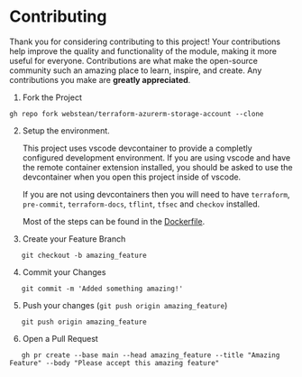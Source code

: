 # Contributing

Thank you for considering contributing to this project! Your contributions help improve the quality and functionality of the module, making it more useful for everyone.
Contributions are what make the open-source community such an amazing place to learn, inspire, and create. Any contributions you make are **greatly appreciated**.

1. Fork the Project

```shell
gh repo fork webstean/terraform-azurerm-storage-account --clone
```

2. Setup the environment.

   This project uses vscode devcontainer to provide a completly configured development environment. If you are using vscode and have the remote container extension installed, you should be asked to use the devcontainer when you open this project inside of vscode.

   If you are not using devcontainers then you will need to have `terraform`, `pre-commit`, `terraform-docs`, `tflint`, `tfsec` and `checkov` installed. 

   Most of the steps can be found in the [Dockerfile](.devcontainer/Dockerfile).

3. Create your Feature Branch

```shell
   git checkout -b amazing_feature
```

4. Commit your Changes

```shell
   git commit -m 'Added something amazing!'
```

5. Push your changes (`git push origin amazing_feature`)

```shell
   git push origin amazing_feature
```

6. Open a Pull Request

```shell
   gh pr create --base main --head amazing_feature --title "Amazing Feature" --body "Please accept this amazing feature"
```

